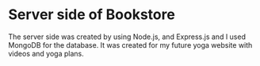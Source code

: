 # Server side of Bookstore

The server side was created by using Node.js, and Express.js and I used MongoDB for the database. It was created for my future yoga website with videos and yoga plans. 
